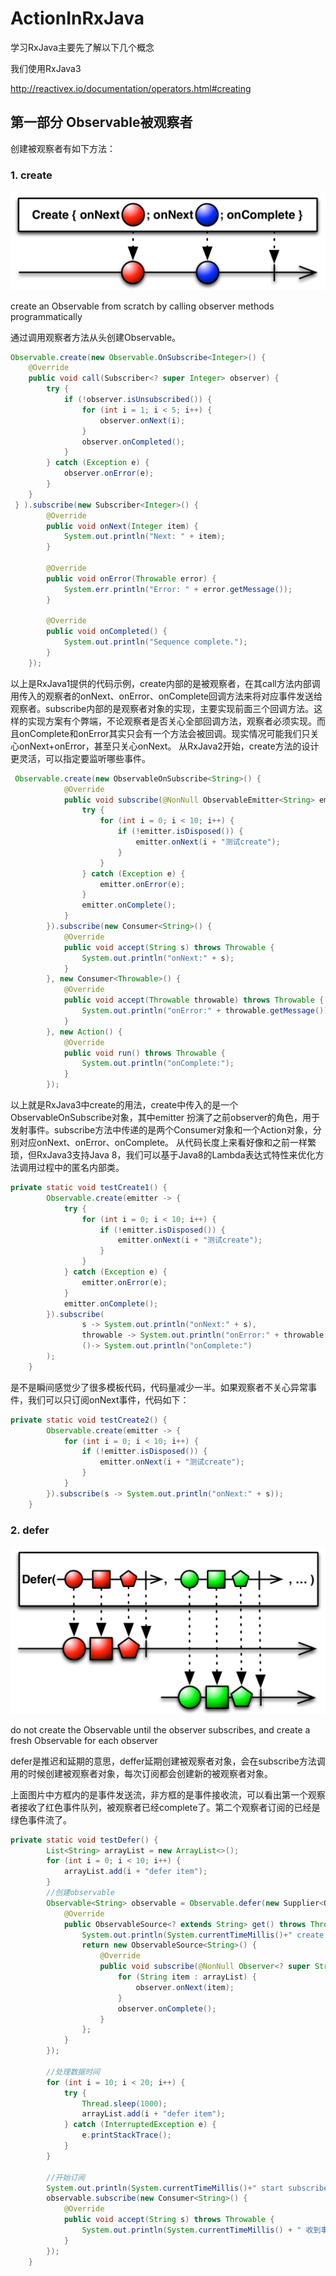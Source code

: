 # ActionInRxJava

学习RxJava主要先了解以下几个概念

我们使用RxJava3    

http://reactivex.io/documentation/operators.html#creating

## 第一部分 Observable被观察者

创建被观察者有如下方法：

### 1. create

![Create](ActionInRxJava.assets/create.c.png)

create an Observable from scratch by calling observer methods programmatically

通过调用观察者方法从头创建Observable。

```Java
Observable.create(new Observable.OnSubscribe<Integer>() {
    @Override
    public void call(Subscriber<? super Integer> observer) {
        try {
            if (!observer.isUnsubscribed()) {
                for (int i = 1; i < 5; i++) {
                    observer.onNext(i);
                }
                observer.onCompleted();
            }
        } catch (Exception e) {
            observer.onError(e);
        }
    }
 } ).subscribe(new Subscriber<Integer>() {
        @Override
        public void onNext(Integer item) {
            System.out.println("Next: " + item);
        }

        @Override
        public void onError(Throwable error) {
            System.err.println("Error: " + error.getMessage());
        }

        @Override
        public void onCompleted() {
            System.out.println("Sequence complete.");
        }
    });
```

以上是RxJava1提供的代码示例，create内部的是被观察者，在其call方法内部调用传入的观察者的onNext、onError、onComplete回调方法来将对应事件发送给观察者。subscribe内部的是观察者对象的实现，主要实现前面三个回调方法。这样的实现方案有个弊端，不论观察者是否关心全部回调方法，观察者必须实现。而且onComplete和onError其实只会有一个方法会被回调。现实情况可能我们只关心onNext+onError，甚至只关心onNext。 从RxJava2开始，create方法的设计更灵活，可以指定要监听哪些事件。

```java
 Observable.create(new ObservableOnSubscribe<String>() {
            @Override
            public void subscribe(@NonNull ObservableEmitter<String> emitter) throws Throwable {
                try {
                    for (int i = 0; i < 10; i++) {
                        if (!emitter.isDisposed()) {
                            emitter.onNext(i + "测试create");
                        }
                    }
                } catch (Exception e) {
                    emitter.onError(e);
                }
                emitter.onComplete();
            }
        }).subscribe(new Consumer<String>() {
            @Override
            public void accept(String s) throws Throwable {
                System.out.println("onNext:" + s);
            }
        }, new Consumer<Throwable>() {
            @Override
            public void accept(Throwable throwable) throws Throwable {
                System.out.println("onError:" + throwable.getMessage());
            }
        }, new Action() {
            @Override
            public void run() throws Throwable {
                System.out.println("onComplete:");
            }
        });
```

以上就是RxJava3中create的用法，create中传入的是一个ObservableOnSubscribe对象，其中emitter 扮演了之前observer的角色，用于发射事件。subscribe方法中传递的是两个Consumer对象和一个Action对象，分别对应onNext、onError、onComplete。 从代码长度上来看好像和之前一样繁琐，但RxJava3支持Java 8，我们可以基于Java8的Lambda表达式特性来优化方法调用过程中的匿名内部类。

```java
private static void testCreate1() {
        Observable.create(emitter -> {
            try {
                for (int i = 0; i < 10; i++) {
                    if (!emitter.isDisposed()) {
                        emitter.onNext(i + "测试create");
                    }
                }
            } catch (Exception e) {
                emitter.onError(e);
            }
            emitter.onComplete();
        }).subscribe(
                s -> System.out.println("onNext:" + s),
                throwable -> System.out.println("onError:" + throwable.getMessage()),
                ()-> System.out.println("onComplete:")
        );
    }
```

是不是瞬间感觉少了很多模板代码，代码量减少一半。如果观察者不关心异常事件，我们可以只订阅onNext事件，代码如下：

```java
private static void testCreate2() {
        Observable.create(emitter -> {
            for (int i = 0; i < 10; i++) {
                if (!emitter.isDisposed()) {
                    emitter.onNext(i + "测试create");
                }
            }
        }).subscribe(s -> System.out.println("onNext:" + s));
    }
```

### 2. defer

![Defer](ActionInRxJava.assets/defer.c.png)

do not create the Observable until the observer subscribes, and create a fresh Observable for each observer

defer是推迟和延期的意思，deffer延期创建被观察者对象，会在subscribe方法调用的时候创建被观察者对象，每次订阅都会创建新的被观察者对象。

上面图片中方框内的是事件发送流，非方框的是事件接收流，可以看出第一个观察者接收了红色事件队列，被观察者已经complete了。第二个观察者订阅的已经是绿色事件流了。



```java
private static void testDefer() {
        List<String> arrayList = new ArrayList<>();
        for (int i = 0; i < 10; i++) {
            arrayList.add(i + "defer item");
        }
        //创建observable
        Observable<String> observable = Observable.defer(new Supplier<ObservableSource<? extends String>>() {
            @Override
            public ObservableSource<? extends String> get() throws Throwable {
                System.out.println(System.currentTimeMillis()+" create Observable" );
                return new ObservableSource<String>() {
                    @Override
                    public void subscribe(@NonNull Observer<? super String> observer) {
                        for (String item : arrayList) {
                            observer.onNext(item);
                        }
                        observer.onComplete();
                    }
                };
            }
        });

        //处理数据时间
        for (int i = 10; i < 20; i++) {
            try {
                Thread.sleep(1000);
                arrayList.add(i + "defer item");
            } catch (InterruptedException e) {
                e.printStackTrace();
            }
        }

        //开始订阅
        System.out.println(System.currentTimeMillis()+" start subscribe" );
        observable.subscribe(new Consumer<String>() {
            @Override
            public void accept(String s) throws Throwable {
                System.out.println(System.currentTimeMillis() + " 收到事件:" + s);
            }
        });
    }
```
































































